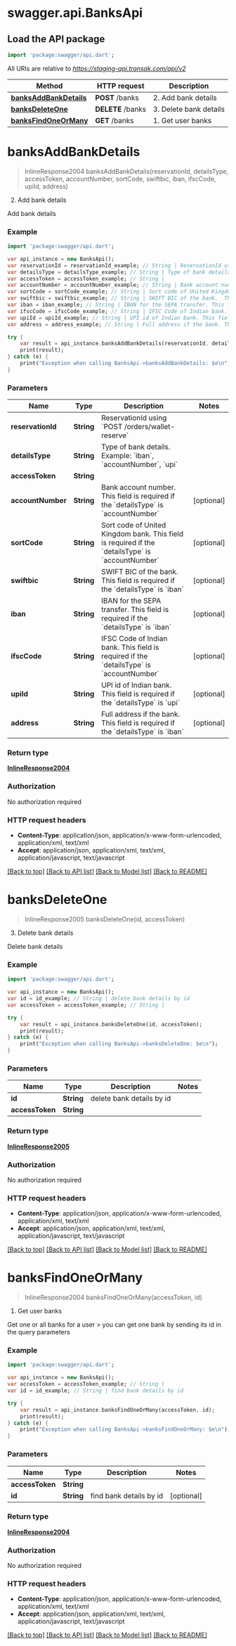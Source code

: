 # swagger.api.BanksApi

## Load the API package
```dart
import 'package:swagger/api.dart';
```

All URIs are relative to *https://staging-api.transak.com/api/v2*

Method | HTTP request | Description
------------- | ------------- | -------------
[**banksAddBankDetails**](BanksApi.md#banksAddBankDetails) | **POST** /banks | 2. Add bank details
[**banksDeleteOne**](BanksApi.md#banksDeleteOne) | **DELETE** /banks | 3. Delete bank details
[**banksFindOneOrMany**](BanksApi.md#banksFindOneOrMany) | **GET** /banks | 1. Get user banks


# **banksAddBankDetails**
> InlineResponse2004 banksAddBankDetails(reservationId, detailsType, accessToken, accountNumber, sortCode, swiftbic, iban, ifscCode, upiId, address)

2. Add bank details

Add bank details

### Example 
```dart
import 'package:swagger/api.dart';

var api_instance = new BanksApi();
var reservationId = reservationId_example; // String | ReservationId using `POST /orders/wallet-reserve`
var detailsType = detailsType_example; // String | Type of bank details. Example: `iban`, `accountNumber`, `upi`
var accessToken = accessToken_example; // String | 
var accountNumber = accountNumber_example; // String | Bank account number. This field is required if the `detailsType` is `accountNumber`
var sortCode = sortCode_example; // String | Sort code of United Kingdom bank. This field is required if the `detailsType` is `accountNumber`
var swiftbic = swiftbic_example; // String | SWIFT BIC of the bank.  This field is required if the `detailsType` is `iban`
var iban = iban_example; // String | IBAN for the SEPA transfer. This field is required if the `detailsType` is `iban`
var ifscCode = ifscCode_example; // String | IFSC Code of Indian bank. This field is required if the `detailsType` is `accountNumber`
var upiId = upiId_example; // String | UPI id of Indian bank. This field is required if the `detailsType` is `upi`
var address = address_example; // String | Full address if the bank. This field is required if the `detailsType` is `iban`

try { 
    var result = api_instance.banksAddBankDetails(reservationId, detailsType, accessToken, accountNumber, sortCode, swiftbic, iban, ifscCode, upiId, address);
    print(result);
} catch (e) {
    print("Exception when calling BanksApi->banksAddBankDetails: $e\n");
}
```

### Parameters

Name | Type | Description  | Notes
------------- | ------------- | ------------- | -------------
 **reservationId** | **String**| ReservationId using &#x60;POST /orders/wallet-reserve&#x60; | 
 **detailsType** | **String**| Type of bank details. Example: &#x60;iban&#x60;, &#x60;accountNumber&#x60;, &#x60;upi&#x60; | 
 **accessToken** | **String**|  | 
 **accountNumber** | **String**| Bank account number. This field is required if the &#x60;detailsType&#x60; is &#x60;accountNumber&#x60; | [optional] 
 **sortCode** | **String**| Sort code of United Kingdom bank. This field is required if the &#x60;detailsType&#x60; is &#x60;accountNumber&#x60; | [optional] 
 **swiftbic** | **String**| SWIFT BIC of the bank.  This field is required if the &#x60;detailsType&#x60; is &#x60;iban&#x60; | [optional] 
 **iban** | **String**| IBAN for the SEPA transfer. This field is required if the &#x60;detailsType&#x60; is &#x60;iban&#x60; | [optional] 
 **ifscCode** | **String**| IFSC Code of Indian bank. This field is required if the &#x60;detailsType&#x60; is &#x60;accountNumber&#x60; | [optional] 
 **upiId** | **String**| UPI id of Indian bank. This field is required if the &#x60;detailsType&#x60; is &#x60;upi&#x60; | [optional] 
 **address** | **String**| Full address if the bank. This field is required if the &#x60;detailsType&#x60; is &#x60;iban&#x60; | [optional] 

### Return type

[**InlineResponse2004**](InlineResponse2004.md)

### Authorization

No authorization required

### HTTP request headers

 - **Content-Type**: application/json, application/x-www-form-urlencoded, application/xml, text/xml
 - **Accept**: application/json, application/xml, text/xml, application/javascript, text/javascript

[[Back to top]](#) [[Back to API list]](../README.md#documentation-for-api-endpoints) [[Back to Model list]](../README.md#documentation-for-models) [[Back to README]](../README.md)

# **banksDeleteOne**
> InlineResponse2005 banksDeleteOne(id, accessToken)

3. Delete bank details

Delete bank details

### Example 
```dart
import 'package:swagger/api.dart';

var api_instance = new BanksApi();
var id = id_example; // String | delete bank details by id
var accessToken = accessToken_example; // String | 

try { 
    var result = api_instance.banksDeleteOne(id, accessToken);
    print(result);
} catch (e) {
    print("Exception when calling BanksApi->banksDeleteOne: $e\n");
}
```

### Parameters

Name | Type | Description  | Notes
------------- | ------------- | ------------- | -------------
 **id** | **String**| delete bank details by id | 
 **accessToken** | **String**|  | 

### Return type

[**InlineResponse2005**](InlineResponse2005.md)

### Authorization

No authorization required

### HTTP request headers

 - **Content-Type**: application/json, application/x-www-form-urlencoded, application/xml, text/xml
 - **Accept**: application/json, application/xml, text/xml, application/javascript, text/javascript

[[Back to top]](#) [[Back to API list]](../README.md#documentation-for-api-endpoints) [[Back to Model list]](../README.md#documentation-for-models) [[Back to README]](../README.md)

# **banksFindOneOrMany**
> InlineResponse2004 banksFindOneOrMany(accessToken, id)

1. Get user banks

Get one or all banks for a user  > you can get one bank by sending its id in the query parameters

### Example 
```dart
import 'package:swagger/api.dart';

var api_instance = new BanksApi();
var accessToken = accessToken_example; // String | 
var id = id_example; // String | find bank details by id

try { 
    var result = api_instance.banksFindOneOrMany(accessToken, id);
    print(result);
} catch (e) {
    print("Exception when calling BanksApi->banksFindOneOrMany: $e\n");
}
```

### Parameters

Name | Type | Description  | Notes
------------- | ------------- | ------------- | -------------
 **accessToken** | **String**|  | 
 **id** | **String**| find bank details by id | [optional] 

### Return type

[**InlineResponse2004**](InlineResponse2004.md)

### Authorization

No authorization required

### HTTP request headers

 - **Content-Type**: application/json, application/x-www-form-urlencoded, application/xml, text/xml
 - **Accept**: application/json, application/xml, text/xml, application/javascript, text/javascript

[[Back to top]](#) [[Back to API list]](../README.md#documentation-for-api-endpoints) [[Back to Model list]](../README.md#documentation-for-models) [[Back to README]](../README.md)

